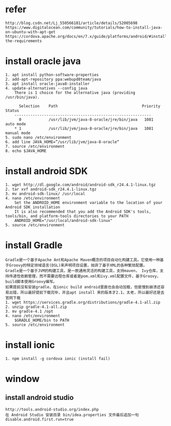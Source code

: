 # refer
	http://blog.csdn.net/Lj_550566181/article/details/52005698
	https://www.digitalocean.com/community/tutorials/how-to-install-java-on-ubuntu-with-apt-get
	https://cordova.apache.org/docs/en/7.x/guide/platforms/android/#installing-the-requirements
	
# install oracle java
	
	1. apt install python-software-properties
	2. add-apt-repository ppa:webupd8team/java
	3. apt install oracle-java8-installer
	4. update-alternatives --config java
		There is 1 choice for the alternative java (providing /usr/bin/java).
		
		  Selection    Path                                     Priority   Status
		------------------------------------------------------------
		  0            /usr/lib/jvm/java-8-oracle/jre/bin/java   1081      auto mode
		* 1            /usr/lib/jvm/java-8-oracle/jre/bin/java   1081      manual mode
	5. sudo nano /etc/environment
	6. add line JAVA_HOME=”/usr/lib/jvm/java-8-oracle“
	7. source /etc/environment
	8. echo $JAVA_HOME
	
# install android SDK
	
	1. wget http://dl.google.com/android/android-sdk_r24.4.1-linux.tgz
	2. tar xvf android-sdk_r24.4.1-linux.tgz 
	3. mv android-sdk-linux/ /usr/local
	4. nano /etc/environment 
		Set the ANDROID_HOME environment variable to the location of your Android SDK installation
		It is also recommended that you add the Android SDK's tools, tools/bin, and platform-tools directories to your PATH
		ANDROID_HOME="/usr/local/android-sdk-linux"
	5. source /etc/environment 

# install Gradle
	Gradle是一个基于Apache Ant和Apache Maven概念的项目自动化构建工具。它使用一种基于Groovy的特定领域语言(DSL)来声明项目设置，抛弃了基于XML的各种繁琐配置。
	Gradle是一个基于JVM的构建工具，是一款通用灵活的构建工具，支持maven， Ivy仓库，支持传递性依赖管理，而不需要远程仓库或者是pom.xml和ivy.xml配置文件，基于Groovy，build脚本使用Groovy编写。
	如果提前没有安装gradle，在ionic build android里面也会自动加载，但是慢到崩溃还容易出错，所以最好提前下载完毕，并且apt install 来的版本才2.1，太老，所以最好还是去官网下载
	1. wget https://services.gradle.org/distributions/gradle-4.1-all.zip
	2. unzip gradle-4.1-all.zip
	3. mv gradle-4.1 /opt
	4. nano /etc/environment
		$GRADLE_HOME/bin to PATH
	5. source /etc/environment

# install ionic
	1. npm install -g cordova ionic (install fail)
	
# window

##  install android studio
	http://tools.android-studio.org/index.php
	在 Android Studio 安装目录 bin/idea.properties 文件最后追加一句
	disable.android.first.run=true
	
	
	
